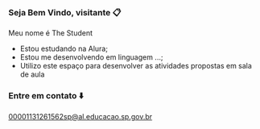 ### Seja Bem Vindo, visitante 📋

Meu nome é The Student

- Estou estudando na Alura;
- Estou me desenvolvendo em linguagem ...;
- Utilizo este espaço para desenvolver as atividades propostas em sala de aula

### Entre em contato ⬇️

00001131261562sp@al.educacao.sp.gov.br
